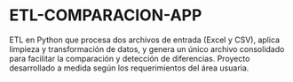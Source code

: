 # ETL-COMPARACION-APP
ETL en Python que procesa dos archivos de entrada (Excel y CSV), aplica limpieza y transformación de datos, y genera un único archivo consolidado para facilitar la comparación y detección de diferencias. Proyecto desarrollado a medida según los requerimientos del área usuaria.
